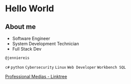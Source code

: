# Hello World

## About me
- Software Engineer
- System Development Technician
- Full Stack Dev      

```
@jenniereis
```

`c#` `python` `Cybersecurity` `Linux` `Web Developer` `Workbench SQL`  

 [Professional Medias - Linktree](https://linktr.ee/jenniereis)
